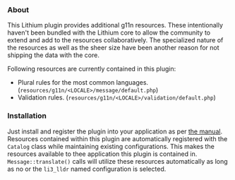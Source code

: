 
### About

This Lithium plugin provides additional g11n resources. These intentionally haven't been bundled with the Lithium core to allow the community to extend and add to the resources collaboratively. The specialized nature of the resources as well as the sheer size have been another reason for not shipping the data with the core.

Following resources are currently contained in this plugin:

 * Plural rules for the most common languages. (`resources/g11n/<LOCALE>/message/default.php`)
 * Validation rules. (`resources/g11n/<LOCALE>/validation/default.php`)

### Installation

Just install and register the plugin into your application as per [the manual](http://lithify.me/docs/manual). Resources contained within this plugin are automatically registered with the `Catalog` class while maintaining existing configurations. This makes the resources available to thee application this plugin is contained in. `Message::translate()` calls will utilize these resources automatically as long as no or the `li3_lldr` named configuration is selected.

 
